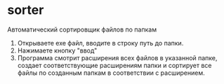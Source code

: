 # sorter
Автоматический сортировщик файлов по папкам

1.  Открываете exe файл, вводите в строку путь до папки. 
2.  Нажимаете кнопку "ввод"
3.  Программа смотрит расширения всех файлов в указанной папке, создает соответствующие расширениям папки и сортирует все файлы по созданным папкам в соответствии с расширением. 
